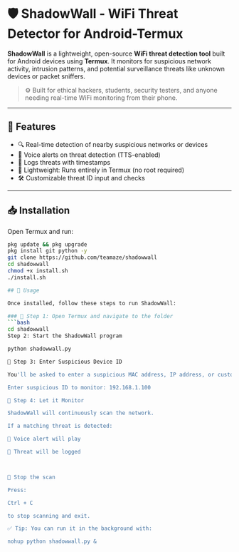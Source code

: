 # 🛡️ ShadowWall - WiFi Threat Detector for Android-Termux

**ShadowWall** is a lightweight, open-source **WiFi threat detection tool** built for Android devices using **Termux**. It monitors for suspicious network activity, intrusion patterns, and potential surveillance threats like unknown devices or packet sniffers.

> ⚙️ Built for ethical hackers, students, security testers, and anyone needing real-time WiFi monitoring from their phone.

---

## 🌟 Features

- 🔍 Real-time detection of nearby suspicious networks or devices
- 📢 Voice alerts on threat detection (TTS-enabled)
- 📄 Logs threats with timestamps
- 🧠 Lightweight: Runs entirely in Termux (no root required)
- 🛠️ Customizable threat ID input and checks

---

## 📥 Installation

Open Termux and run:

```bash
pkg update && pkg upgrade
pkg install git python -y
git clone https://github.com/teamaze/shadowwall
cd shadowwall
chmod +x install.sh
./install.sh

## 🚀 Usage

Once installed, follow these steps to run ShadowWall:

### 🔹 Step 1: Open Termux and navigate to the folder
```bash
cd shadowwall
Step 2: Start the ShadowWall program

python shadowwall.py

🔹 Step 3: Enter Suspicious Device ID

You'll be asked to enter a suspicious MAC address, IP address, or custom threat ID to monitor. Example:

Enter suspicious ID to monitor: 192.168.1.100

🔹 Step 4: Let it Monitor

ShadowWall will continuously scan the network.

If a matching threat is detected:

📢 Voice alert will play

📄 Threat will be logged



🛑 Stop the scan

Press:

Ctrl + C

to stop scanning and exit.

✅ Tip: You can run it in the background with:

nohup python shadowwall.py &






